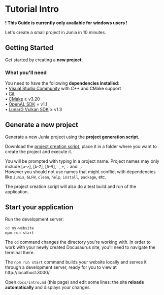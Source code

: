 # Tutorial Intro

**! This Guide is currently only available for windows users !**

Let's create a small project in Junia in 10 minutes.

## Getting Started

Get started by creating a **new project**.

### What you'll need

You need to have the following **dependencies installed**:<br/>
&bull; [Visual Studio Community](https://visualstudio.microsoft.com/downloads/) with C++ and CMake support<br/>
&bull; [Git](https://git-scm.com/download/win)<br/>
&bull; [CMake](https://cmake.org/download/#latest) &ge; v3.20<br/>
&bull; [OpenAL SDK](https://www.openal.org/downloads/) = v1.1<br/>
&bull; [LunarG Vulkan SDK](https://vulkan.lunarg.com/sdk/home) &ge; v1.3

## Generate a new project

Generate a new Junia project using the **project generation script**.

Download the [project creation script](https://raw.githubusercontent.com/HiWiSciFi/Junia/development/scripts/windows_create_project.bat "download"), place it in a folder where you want to create the project and execute it.

You will be prompted with typing in a project name. Project names may only include [`a`-`z`], [`A`-`Z`], [`0`-`9`], `-`, `+`, `.` and `_`.<br/>
However you should not use names that might conflict with dependencies like `Junia`, `GLFW`, `clean`, `help`, `install`, `package`, etc.

The project creation script will also do a test build and run of the application.

## Start your application

Run the development server:

```bash
cd my-website
npm run start
```

The `cd` command changes the directory you're working with. In order to work with your newly created Docusaurus site, you'll need to navigate the terminal there.

The `npm run start` command builds your website locally and serves it through a development server, ready for you to view at http://localhost:3000/.

Open `docs/intro.md` (this page) and edit some lines: the site **reloads automatically** and displays your changes.
